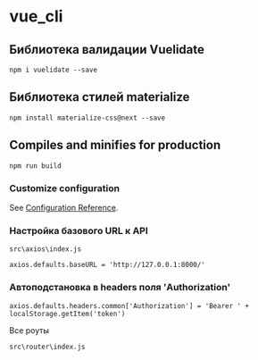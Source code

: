 # vue_cli

## Библиотека валидации Vuelidate
```
npm i vuelidate --save
```

## Библиотека стилей materialize
```
npm install materialize-css@next --save
```

## Compiles and minifies for production
```
npm run build
```

### Customize configuration
See [Configuration Reference](https://cli.vuejs.org/config/).

### Настройка базового URL к API 
`src\axios\index.js`  
```
axios.defaults.baseURL = 'http://127.0.0.1:8000/'
```

### Автоподстановка в headers поля 'Authorization' 
```
axios.defaults.headers.common['Authorization'] = 'Bearer ' + localStorage.getItem('token')
```

Все роуты  
```
src\router\index.js
```
